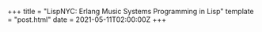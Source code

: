 +++
title = "LispNYC: Erlang Music Systems Programming in Lisp"
template = "post.html"
date = 2021-05-11T02:00:00Z
+++

